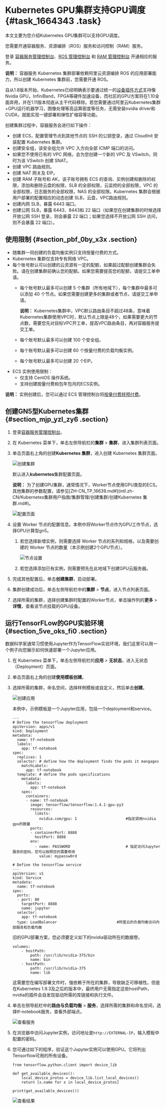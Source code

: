 # Kubernetes GPU集群支持GPU调度 {#task_1664343 .task}

本文主要为您介绍Kubernetes GPU集群可以支持GPU调度。

您需要开通容器服务、资源编排（ROS）服务和访问控制（RAM）服务。

登录 [容器服务管理控制台](https://cs.console.aliyun.com/)、[ROS 管理控制台](https://ros.console.aliyun.com/) 和 [RAM 管理控制台](https://ram.console.aliyun.com/) 开通相应的服务。

**说明：** 容器服务 Kubernetes 集群部署依赖阿里云资源编排 ROS 的应用部署能力，所以创建 Kubernetes 集群前，您需要开通 ROS。

自从1.8版本开始，Kubernetes已经明确表示要通过统一的[设备插件方式](https://kubernetes.io/docs/concepts/cluster-administration/device-plugins/)支持像Nvidia GPU，InfiniBand，FPGA等硬件加速设备，而社区的GPU方案将在1.10全面弃用，并在1.11版本彻底从主干代码移除。若您需要通过阿里云Kubernetes集群+GPU运行机器学习，图像处理等高运算密度等任务，无需安装nvidia driver和CUDA，就能实现一键部署和弹性扩缩容等功能。

创建集群过程中，容器服务会进行如下操作：

-   创建 ECS，配置管理节点到其他节点的 SSH 的公钥登录，通过 CloudInit 安装配置 Kubernetes 集群。
-   创建安全组，该安全组允许 VPC 入方向全部 ICMP 端口的访问。
-   如果您不使用已有的 VPC 网络，会为您创建一个新的 VPC 及 VSwitch，同时为该 VSwitch 创建 SNAT。
-   创建 VPC 路由规则。
-   创建 NAT 网关及 EIP。
-   创建 RAM 子账号和 AK，该子账号拥有 ECS 的查询、实例创建和删除的权限，添加和删除云盘的权限，SLB 的全部权限，云监控的全部权限，VPC 的全部权限，日志服务的全部权限，NAS 的全部权限。Kubernetes 集群会根据用户部署的配置相应的动态创建 SLB，云盘，VPC路由规则。
-   创建内网 SLB，暴露 6443 端口。
-   创建公网 SLB，暴露 6443、8443和 22 端口（如果您在创建集群的时候选择开放公网 SSH 登录，则会暴露 22 端口；如果您选择不开放公网 SSH 访问，则不会暴露 22 端口）。

## 使用限制 {#section_pbf_0by_x3x .section}

-   随集群一同创建的负载均衡实例只支持按量付费的方式。
-   Kubernetes 集群仅支持专有网络 VPC。
-   每个账号默认可以创建的云资源有一定的配额，如果超过配额创建集群会失败。请在创建集群前确认您的配额。如果您需要提高您的配额，请提交工单申请。
    -   每个账号默认最多可以创建 5 个集群（所有地域下），每个集群中最多可以添加 40 个节点。如果您需要创建更多的集群或者节点，请提交工单申请。

        **说明：** Kubernetes集群中，VPC默认路由条目不超过48条，意味着Kubernetes集群使用VPC时，默认节点上限是48个，如果需要更大的节点数，需要您先对目标VPC开工单，提高VPC路由条目，再对容器服务提交工单。

    -   每个账号默认最多可以创建 100 个安全组。
    -   每个账号默认最多可以创建 60 个按量付费的负载均衡实例。
    -   每个账号默认最多可以创建 20 个EIP。
-   ECS 实例使用限制：
    -   仅支持 CentOS 操作系统。
    -   支持创建按量付费和包年包月的ECS实例。

**说明：** 实例创建后，您可以通过 ECS 管理控制台将[按量付费转预付费](../../../../../intl.zh-CN/产品定价/按量付费转预付费.md#)。

## 创建GN5型Kubernetes集群 {#section_mjp_yzl_zy6 .section}

1.  登录[容器服务管理控制台](https://cs.console.aliyun.com)。
2.  在 Kubernetes 菜单下，单击左侧导航栏的**集群** \> **集群**，进入集群列表页面。
3.  单击页面右上角的创建**Kubernetes 集群**，进入创建 Kubernetes 集群页面。 

    ![创建集群](http://static-aliyun-doc.oss-cn-hangzhou.aliyuncs.com/assets/img/16641/156704119910863_zh-CN.png)

    默认进入**kubernetes**集群配置页面。

    **说明：** 为了创建GPU集群，通常情况下，Worker节点使用GPU类型的ECS。其他集群的参数配置，请参见[ZH-CN\_TP\_16639.md\#](intl.zh-CN/Kubernetes集群用户指南/集群管理/创建集群/创建Kubernetes 集群.md#)。

    ![配置页面](http://static-aliyun-doc.oss-cn-hangzhou.aliyuncs.com/assets/img/16641/156704119910864_zh-CN.png)

4.  设置 Worker 节点的配置信息。本例中将Worker节点作为GPU工作节点，选择GPU计算型gn5。 
    1.  若您选择新增实例，则需要选择 Worker 节点的系列和规格，以及需要创建的 Worker 节点的数量（本示例创建2个GPU节点）。 

        ![节点设置](http://static-aliyun-doc.oss-cn-hangzhou.aliyuncs.com/assets/img/16641/156704119910865_zh-CN.png)

    2.  若您选择添加已有实例，则需要预先在此地域下创建GPU云服务器。
5.  完成其他配置后，单击**创建集群**，启动部署。
6.  集群创建成功后，单击左侧导航栏中的**集群** \> **节点**，进入节点列表页面。
7.  选择所需的集群，选择创建集群时配置的Worker节点，单击操作列的**更多** \> **详情**，查看该节点挂载的GPU设备。

## 运行TensorFLow的GPU实验环境 {#section_5ve_oks_fi0 .section}

数据科学家通常习惯使用Jupyter作为TensorFlow实验环境，我们这里可以用一个例子向您展示如何快速部署一个Jupyter应用。

1.  在 Kubernetes 菜单下，单击左侧导航栏的**应用** \> **无状态**，进入无状态（Deployment）页面。
2.  单击页面右上角的创建**使用模板创建**。
3.  选择所需的集群，命名空间，选择样例模板或自定义，然后单击**创建**。 

    ![创建应用](http://static-aliyun-doc.oss-cn-hangzhou.aliyuncs.com/assets/img/16641/156704119910866_zh-CN.png)

    本例中，示例模板是一个Jupyter应用，包括一个deployment和service。

    ``` {#codeblock_2d8_awk_5e0}
    ---
    # Define the tensorflow deployment
    apiVersion: apps/v1
    kind: Deployment
    metadata:
      name: tf-notebook
      labels:
        app: tf-notebook
    spec:
      replicas: 1
      selector: # define how the deployment finds the pods it mangages
        matchLabels:
          app: tf-notebook
      template: # define the pods specifications
        metadata:
          labels:
            app: tf-notebook
        spec:
          containers:
          - name: tf-notebook
            image: tensorflow/tensorflow:1.4.1-gpu-py3
            resources:
              limits:
                nvidia.com/gpu: 1                      #指定调用nvidia gpu的数量
            ports:
            - containerPort: 8888
              hostPort: 8888
            env:
              - name: PASSWORD                         # 指定访问Jupyter服务的密码，您可以按照您的需要修改
                value: mypassw0rd
    
    # Define the tensorflow service
    ---
    apiVersion: v1
    kind: Service
    metadata:
      name: tf-notebook
    spec:
      ports:
      - port: 80
        targetPort: 8888
        name: jupyter
      selector:
        app: tf-notebook
      type: LoadBalancer                           #阿里云的负载均衡访问内部服务和负载均衡
    ```

    旧的GPU部署方案，您必须要定义如下的nvidia驱动所在的数据卷。

    ``` {#codeblock_h6t_w5e_01t}
    volumes:
        - hostPath:
            path: /usr/lib/nvidia-375/bin
            name: bin
        - hostPath:
            path: /usr/lib/nvidia-375
            name: lib
    ```

    这需要您在编写部署文件时，强依赖于所在的集群，导致缺乏可移植性。但是在Kubernetes 1.9.3及之后的版本中，最终用户无需指定这些hostPath，nvidia的插件会自发现驱动所需的库链接和执行文件。

4.  单击左侧导航栏中的**路由与负载均衡** \> **服务**，选择所需的集群和命名空间，选择tf-notebook服务，查看外部端点。 

    ![查看服务](http://static-aliyun-doc.oss-cn-hangzhou.aliyuncs.com/assets/img/16641/156704119910867_zh-CN.png)

5.  在浏览器中访问Jupyter实例，访问地址是`http://EXTERNAL-IP`，输入模板中配置的密码。
6.  您可通过如下的程序，验证这个Jupyter实例可以使用GPU。它将列出Tensorflow可用的所有设备。 

    ``` {#codeblock_bip_hxh_x6r}
    from tensorflow.python.client import device_lib
    
    def get_available_devices():
        local_device_protos = device_lib.list_local_devices()
        return [x.name for x in local_device_protos]
    
    print(get_available_devices())
    ```

    ![查看结果](http://static-aliyun-doc.oss-cn-hangzhou.aliyuncs.com/assets/img/16641/156704119910868_zh-CN.png)


